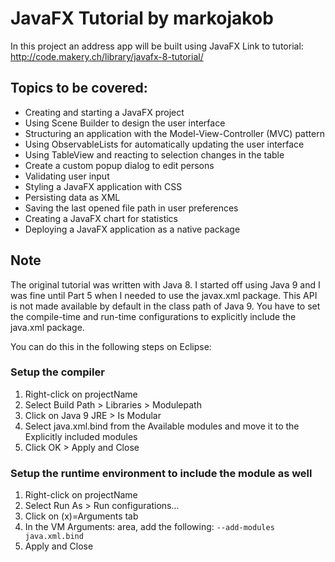 # JavaFX Tutorial by markojakob
In this project an address app will be built using JavaFX
Link to tutorial: http://code.makery.ch/library/javafx-8-tutorial/

## Topics to be covered:
- Creating and starting a JavaFX project
- Using Scene Builder to design the user interface
- Structuring an application with the Model-View-Controller (MVC) pattern
- Using ObservableLists for automatically updating the user interface
- Using TableView and reacting to selection changes in the table
- Create a custom popup dialog to edit persons
- Validating user input
- Styling a JavaFX application with CSS
- Persisting data as XML
- Saving the last opened file path in user preferences
- Creating a JavaFX chart for statistics
- Deploying a JavaFX application as a native package

## Note
The original tutorial was written with Java 8. I started off using Java 9 and I was fine until Part 5 when I needed to use the javax.xml package.
This API is not made available by default in the class path of Java 9. You have to set the compile-time and run-time configurations to explicitly include the java.xml package.

You can do this in the following steps on Eclipse:

### Setup the compiler
1. Right-click on projectName
2. Select Build Path > Libraries > Modulepath 
3. Click on Java 9 JRE > Is Modular
4. Select java.xml.bind from the Available modules and move it to the Explicitly included modules
5. Click OK > Apply and Close 

### Setup the runtime environment to include the module as well
1. Right-click on projectName
2. Select Run As > Run configurations...
3. Click on (x)=Arguments tab
4. In the VM Arguments: area, add the following:
 `--add-modules java.xml.bind`
5. Apply and Close